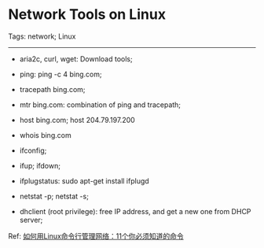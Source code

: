 # Network Tools on Linux
Tags: network; Linux

------

* aria2c, curl, wget: Download tools;

* ping: ping -c 4 bing.com;

* tracepath bing.com;

* mtr bing.com: combination of ping and tracepath;

* host bing.com; host 204.79.197.200

* whois bing.com

* ifconfig;

* ifup; ifdown;

* ifplugstatus: sudo apt-get install ifplugd

* netstat -p; netstat -s;

* dhclient (root privilege): free IP address, and get a new one from DHCP server;

Ref: [如何用Linux命令行管理网络：11个你必须知道的命令](http://www.geekfan.net/7192/)
